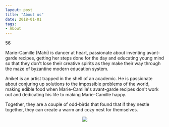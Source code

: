 ```yaml
---
layout: post
title: "About us"
date: 2018-01-01
tags: 
- About
---
```


56

Marie-Camille (Mahi) is dancer at heart, passionate about inventing avant-garde recipes, getting her steps done for the day and educating young mind so that they don't lose their creative spirits as they make their way through the maze of byzantine modern education system.

Aniket is an artist trapped in the shell of an academic. He is passionate about conjuring up solutions to the impossible problems of the world, making edible food when Marie-Camille's avant-garde recipes don't work out and dedicating his life to making Marie-Camille happy.

Together, they are a couple of odd-birds that found that if they nestle together, they can create a warm and cozy nest for themselves.


<p align="center">
  <img src="https://mahiwedsaniket.github.io/pictures/manda2.jpg"><br>
</p>
